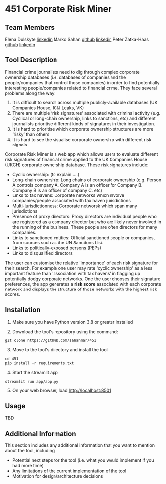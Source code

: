 # 451 Corporate Risk Miner

## Team Members
Elena Dulskyte [linkedin](https://www.linkedin.com/in/elena-dulskyte-50b83aa2/)
Marko Sahan [github](http://github.com/sahanmar) [linkedin](https://www.linkedin.com/in/msahan/)
Peter Zatka-Haas [github](http://github.com/peterzh) [linkedin](https://www.linkedin.com/in/peterzatkahaas)

## Tool Description

Financial crime journalists need to dig through complex corporate ownership databases (i.e. databases of companies and the people/companies that control those companies) in order to find potentially interesting people/companies related to financial crime. They face several problems along the way:
1. It is difficult to search across multiple publicly-available databases (UK Companies House, ICIJ Leaks, VK)
2. There are multiple ‘risk signatures’ associated with criminal activity (e.g. Cyclical or long-chain ownership, links to sanctions, etc) and different journalists prioritise different kinds of signatures in their investigation.
3. It is hard to prioritise which corporate ownership structures are more ‘risky’ than others
4. It is hard to see the visualise corporate ownership with different risk signals

Corporate Risk Miner is a web app which allows users to evaluate different risk signatures of financial crime applied to the UK Companies House (UKCH) corporate ownership database. These risk signatures include:
* Cyclic ownership: (to explain.....)
* Long-chain ownership: Long chains of corporate ownership (e.g. Person A controls company A. Company A is an officer for Company B. Company B is an officer of company C. etc)
* Links to tax havens: Corporate networks which involve companies/people associated with tax haven jurisdictions
* Multi-jurisdictionness: Corporate networsk which span many jurisdictions
* Presence of proxy directors: Proxy directors are individual people who are registered as a company director but who are likely never involved in the running of the business. These people are often directors for many companies.
* Links to sanctioned entities: Official sanctioned people or companies, from sources such as the UN Sanctions List.
* Links to politically-exposed persons (PEPs)
* Links to disqualified directors

The user can customise the relative 'importance' of each risk signature for their search. For example one user may rate 'cyclic ownership' as a less important feature than 'association with tax havens' in flagging up potentially dodgy corporate networks. One the user chooses their signature preferences, the app generates a **risk score** associated with each corporate network and displays the structure of those networks with the highest risk scores.

## Installation

1. Make sure you have Python version 3.8 or greater installed

2. Download the tool's repository using the command:
```
git clone https://github.com/sahanmar/451
```

3. Move to the tool's directory and install the tool
```
cd 451
pip install -r requirements.txt
```

4. Start the streamlit app
```
streamlit run app/app.py
```

5. On your web browser, load [http://localhost:8501](http://localhost:8501)

## Usage

TBD

## Additional Information
This section includes any additional information that you want to mention about the tool, including:
- Potential next steps for the tool (i.e. what you would implement if you had more time)
- Any limitations of the current implementation of the tool
- Motivation for design/architecture decisions

